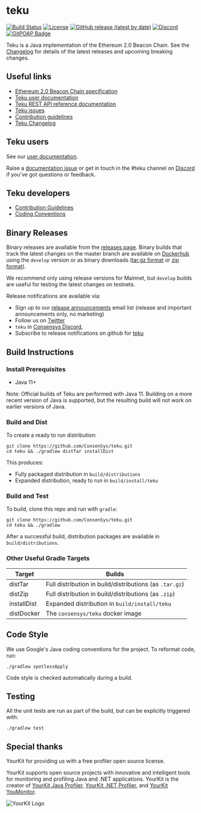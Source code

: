 # teku

 [![Build Status](https://circleci.com/gh/ConsenSys/teku.svg?style=svg)](https://circleci.com/gh/ConsenSys/workflows/teku)
 [![License](https://img.shields.io/badge/License-Apache%202.0-blue.svg)](https://github.com/ConsenSys/teku/blob/master/LICENSE)
 [![GitHub release (latest by date)](https://img.shields.io/github/v/release/ConsenSys/teku)](https://github.com/ConsenSys/teku/releases/latest)
 [![Discord](https://img.shields.io/badge/Chat-on%20Discord-%235865F2?logo=discord&logoColor=white)](https://discord.gg/7hPv2T6)
 [![GitPOAP Badge](https://public-api.gitpoap.io/v1/repo/ConsenSys/teku/badge)](https://www.gitpoap.io/gh/ConsenSys/teku)

Teku is a Java implementation of the Ethereum 2.0 Beacon Chain. See the [Changelog](https://github.com/ConsenSys/teku/releases) for details of the latest releases and upcoming breaking changes.

## Useful links

* [Ethereum 2.0 Beacon Chain specification](https://github.com/ethereum/eth2.0-specs/blob/dev/specs/phase0/beacon-chain.md)
* [Teku user documentation](https://docs.teku.consensys.net/)
* [Teku REST API reference documentation](https://consensys.github.io/teku/)
* [Teku issues](https://github.com/ConsenSys/teku/issues)
* [Contribution guidelines](CONTRIBUTING.md)
* [Teku Changelog](https://github.com/ConsenSys/teku/releases)

## Teku users

See our [user documentation](https://docs.teku.consensys.net/).

Raise a [documentation issue](https://github.com/ConsenSys/doc.teku/issues) or get in touch in
the #teku channel on [Discord](https://discord.gg/7hPv2T6) if you've got questions or feedback.

## Teku developers

* [Contribution Guidelines](CONTRIBUTING.md)
* [Coding Conventions](https://wiki.hyperledger.org/display/BESU/Coding+Conventions)

## Binary Releases

Binary releases are available from the [releases page](https://github.com/ConsenSys/teku/releases).
Binary builds that track the latest changes on the master branch are available on
[Dockerhub](https://hub.docker.com/r/consensys/teku) using the `develop` version or as binary
downloads ([tar.gz format](https://artifacts.consensys.net/public/teku/raw/names/teku.tar.gz/versions/develop/teku-develop.tar.gz)
or [zip format](https://artifacts.consensys.net/public/teku/raw/names/teku.zip/versions/develop/teku-develop.zip)).

We recommend only using release versions for Mainnet, but `develop` builds are useful for testing
the latest changes on testnets.

Release notifications are available via:
* Sign up to our [release announcements](https://pages.consensys.net/teku-sign-up) email list (release and important announcements only, no marketing)
* Follow us on [Twitter](https://twitter.com/Teku_ConsenSys)
* `teku` in [Consensys Discord](https://discord.gg/7hPv2T6),
* Subscribe to release notifications on github for [teku](https://github.com/ConsenSys/teku)

## Build Instructions

### Install Prerequisites

* Java 11+

Note: Official builds of Teku are performed with Java 11.
Building on a more recent version of Java is supported, but the resulting build will not work on earlier versions of Java.


### Build and Dist

To create a ready to run distribution:

```shell script
git clone https://github.com/ConsenSys/teku.git
cd teku && ./gradlew distTar installDist
```

This produces:
- Fully packaged distribution in `build/distributions` 
- Expanded distribution, ready to run in `build/install/teku`

### Build and Test

To build, clone this repo and run with `gradle`:

```shell script
git clone https://github.com/ConsenSys/teku.git
cd teku && ./gradlew

```

After a successful build, distribution packages are available in `build/distributions`.

### Other Useful Gradle Targets

| Target      | Builds                                                  |
|-------------|---------------------------------------------------------|
| distTar     | Full distribution in build/distributions (as `.tar.gz`) |
| distZip     | Full distribution in build/distributions (as `.zip`)    |
| installDist | Expanded distribution in `build/install/teku`           |
| distDocker  | The `consensys/teku` docker image                       |

## Code Style

We use Google's Java coding conventions for the project. To reformat code, run:

```shell script
./gradlew spotlessApply
```

Code style is checked automatically during a build.

## Testing

All the unit tests are run as part of the build, but can be explicitly triggered with:

```shell script
./gradlew test
```

## Special thanks
YourKit for providing us with a free profiler open source license.

YourKit supports open source projects with innovative and intelligent tools
for monitoring and profiling Java and .NET applications.
YourKit is the creator of <a href="https://www.yourkit.com/java/profiler/">YourKit Java Profiler</a>,
<a href="https://www.yourkit.com/.net/profiler/">YourKit .NET Profiler</a>,
and <a href="https://www.yourkit.com/youmonitor/">YourKit YouMonitor</a>.

![YourKit Logo](https://www.yourkit.com/images/yklogo.png)
